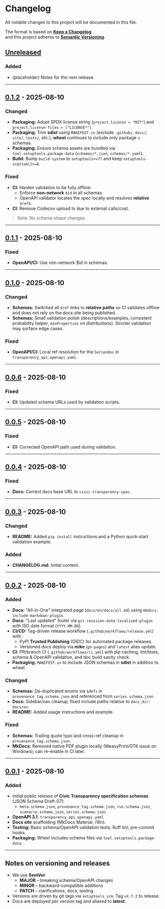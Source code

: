 # Changelog

All notable changes to this project will be documented in this file.

The format is based on **[Keep a Changelog](https://keepachangelog.com/en/1.1.0/)**  
and this project adheres to **[Semantic Versioning](https://semver.org/spec/v2.0.0.html)**.

## [Unreleased]

### Added
- (placeholder) Notes for the next release.

---

## [0.1.2] - 2025-08-10

### Changed
- **Packaging:** Adopt SPDX license string (`project.license = "MIT"`) and `project.license-files = ["LICENSE*"]`.  
- **Packaging:** Trim **sdist** using `MANIFEST.in` (exclude `.github/`, `docs/`, `site/`, `tests/`, etc.); **wheel** continues to include only package + schemas.
- **Packaging:** Ensure schema assets are bundled via `tool.setuptools.package-data` (`schemas/*.json`, `schemas/*.yaml`).
- **Build:** Bump `build-system` to `setuptools>=77` and keep `setuptools-scm[toml]>=8`.  

### Fixed
- **CI:** Harden validation to be fully offline:
  - Enforce **non-network** `$id` in all schemas.
  - OpenAPI validator locates the spec locally and resolves **relative** `$ref`s.
- **CI:** Remove Codecov upload to due to external calls/cost.

> Note: No schema shape changes.

---

## [0.1.1] - 2025-08-10

### Fixed
- **OpenAPI/CI:** Use non-network $id in schemas.

---

## [0.1.0] - 2025-08-10

### Changed
- **Schemas:** Switched all `$ref` links to **relative paths** so CI validates offline and does not rely on the docs site being published.
- **Schemas:** Small validation polish (descriptions/examples, consistent probability helper, `minProperties` on distributions). Stricter validation may surface edge cases.

### Fixed
- **OpenAPI/CI:** Local ref resolution for the `SeriesDoc` in `transparency_api.openapi.yaml`.

---

## [0.0.6] - 2025-08-10

### Fixed
- **CI:** Updated schema URLs used by validation scripts.

---

## [0.0.5] - 2025-08-10

### Fixed
- **CI:** Corrected OpenAPI path used during validation.

---

## [0.0.4] - 2025-08-10

### Fixed
- **Docs:** Correct docs base URL to `civic-transparency-spec`.

---

## [0.0.3] - 2025-08-10

### Changed
- **README:** Added `pip install` instructions and a Python quick-start validation example.

### Added
- **CHANGELOG.md:** Initial content.

---

## [0.0.2] - 2025-08-10

### Added
- **Docs:** "All-in-One" integrated page (`docs/en/docs/all.md`) using `mkdocs-include-markdown-plugin`.
- **Docs:** "Last updated" footer via `git-revision-date-localized-plugin` with ISO date format (`YYYY-MM-DD`).
- **CI/CD:** Tag-driven release workflow (`.github/workflows/release.yml`) with:
  - PyPI **Trusted Publishing** (OIDC) for automated package releases.
  - Versioned docs deploy via **mike** (`gh-pages`) and `latest` alias update.
- **CI:** PR/branch CI (`.github/workflows/ci.yml`) with pip caching, lint/tests, schema & OpenAPI validation, and doc build sanity check.
- **Packaging:** `MANIFEST.in` to include JSON schemas in **sdist** in addition to wheel.

### Changed
- **Schemas:** De-duplicated enums via `$defs` in `provenance_tag.schema.json` and referenced from `series.schema.json`.
- **Docs:** Sidebar/nav cleanup; fixed include paths relative to `docs_dir: docs/en`.
- **README:** Added usage instructions and example.

### Fixed
- **Schemas:** Trailing quote typo and cross-ref cleanup in `provenance_tag.schema.json`.
- **MkDocs:** Removed native PDF plugin locally (WeasyPrint/GTK issue on Windows); can re-enable in CI later.

---

## [0.0.1] - 2025-08-10

### Added
- Initial public release of **Civic Transparency specification schemas** (JSON Schema Draft-07):
  - `meta.schema.json`, `provenance_tag.schema.json`, `run.schema.json`, `scenario.schema.json`, `series.schema.json`
- **OpenAPI 3.1**: `transparency_api.openapi.yaml`
- **Docs site** scaffolding (MkDocs Material, i18n).
- **Testing:** Basic schema/OpenAPI validation tests; Ruff lint; pre-commit hooks.
- **Packaging:** Wheel includes schema files via `tool.setuptools.package-data`.

---

## Notes on versioning and releases

- We use **SemVer**:
  - **MAJOR** – breaking schema/OpenAPI changes
  - **MINOR** – backward-compatible additions
  - **PATCH** – clarifications, docs, tooling
- Versions are driven by git tags via `setuptools_scm`. Tag `vX.Y.Z` to release.
- Docs are deployed per version tag and aliased to **latest**.

[Unreleased]: https://github.com/civic-interconnect/civic-transparency-spec/compare/v0.1.2...HEAD  
[0.1.2]: https://github.com/civic-interconnect/civic-transparency-spec/compare/v0.1.1...v0.1.2  
[0.1.1]: https://github.com/civic-interconnect/civic-transparency-spec/compare/v0.1.0...v0.1.1
[0.1.0]: https://github.com/civic-interconnect/civic-transparency-spec/compare/v0.0.6...v0.1.0
[0.0.6]: https://github.com/civic-interconnect/civic-transparency-spec/compare/v0.0.5...v0.0.6
[0.0.5]: https://github.com/civic-interconnect/civic-transparency-spec/compare/v0.0.4...v0.0.5
[0.0.4]: https://github.com/civic-interconnect/civic-transparency-spec/compare/v0.0.3...v0.0.4
[0.0.3]: https://github.com/civic-interconnect/civic-transparency-spec/compare/v0.0.2...v0.0.3
[0.0.2]: https://github.com/civic-interconnect/civic-transparency-spec/compare/v0.0.1...v0.0.2
[0.0.1]: https://github.com/civic-interconnect/civic-transparency-spec/releases/tag/v0.0.1
